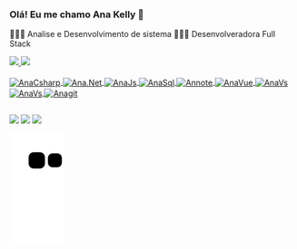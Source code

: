 ### Olá! Eu me chamo Ana Kelly 👋


👩🏾‍🎓 Analise e Desenvolvimento de sistema
👩🏾‍💻 Desenvolveradora Full Stack 

 <div>
  <a href="https://github.com/anaferreiira">
  <img height="180em" src="https://github-readme-stats.vercel.app/api?username=anaferreiira&show_icons=true&theme=dracula&include_all_commits=true&count_private=true"/>
  <img height="180em" src="https://github-readme-stats.vercel.app/api/top-langs/?username=anaferreiira&layout=compact&langs_count=16&theme=dark"/>
</div>
<div style="display: inline_block"><br>
  
   <img align="center" alt="AnaCsharp" height="30" width="40" src="https://cdn.jsdelivr.net/gh/devicons/devicon/icons/csharp/csharp-plain.svg">
   <img align="center" alt="Ana.Net" height="30" width="40" src="https://cdn.jsdelivr.net/gh/devicons/devicon/icons/dotnetcore/dotnetcore-original.svg">
   <img align="center" alt="AnaJs" height="30" width="40"src="https://cdn.jsdelivr.net/gh/devicons/devicon/icons/javascript/javascript-plain.svg" >
   <img align="center" alt="AnaSql" height="30" width="40"src="https://cdn.jsdelivr.net/gh/devicons/devicon/icons/mysql/mysql-original.svg" >
   <img align="center" alt="Annote" height="30" width="40"src="https://cdn.jsdelivr.net/gh/devicons/devicon/icons/nodejs/nodejs-original.svg" >
   <img align="center" alt="AnaVue" height="30" width="40" src="https://cdn.jsdelivr.net/gh/devicons/devicon/icons/vuejs/vuejs-original.svg">
   <img align="center" alt="AnaVs" height="30" width="40"src="https://cdn.jsdelivr.net/gh/devicons/devicon/icons/vscode/vscode-plain.svg">
   <img align="center" alt="AnaVs" height="30" width="40"src="https://cdn.jsdelivr.net/gh/devicons/devicon/icons/vuetify/vuetify-plain.svg">
   <img align="center" alt="Anagit" height="30" width="40"src="https://cdn.jsdelivr.net/gh/devicons/devicon/icons/github/github-original.svg" >
</div>
  
  ##

<div> 

  <a href="https://instagram.com/naferreira00" target="_blank"><img src="https://img.shields.io/badge/-Instagram-%23E4405F?style=for-the-badge&logo=instagram&logoColor=white" target="_blank"></a>
  <a href = "https://mail.google.com/mail/u/0/?tab=rm&ogbl#inbox)"><img src="https://img.shields.io/badge/-Gmail-%23333?style=for-the-badge&logo=gmail&logoColor=white" target="_blank"></a>
  <a href="https://www.linkedin.com/in/ana-kelly-505680209" target="_blank"><img src="https://img.shields.io/badge/-LinkedIn-%230077B5?style=for-the-badge&logo=linkedin&logoColor=white" target="_blank"></a> 
 
  ![Snake animation](https://github.com/rafaballerini/rafaballerini/blob/output/github-contribution-grid-snake.svg)
 
</div>


